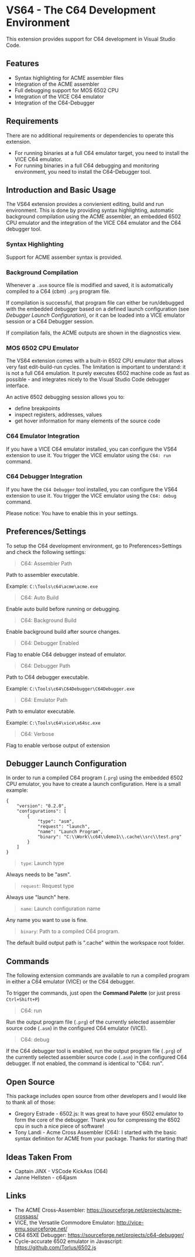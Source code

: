# VS64 - The C64 Development Environment

This extension provides support for C64 development in Visual Studio Code.

## Features

* Syntax highlighting for ACME assembler files
* Integration of the ACME assembler
* Full debugging support for MOS 6502 CPU
* Integration of the VICE C64 emulator
* Integration of the C64-Debugger

## Requirements

There are no additional requirements or dependencies to operate this extension.

* For running binaries at a full C64 emulator target, you need to install the VICE C64 emulator.
* For running binaries in a full C64 debugging and monitoring environment, you need to install the C64-Debugger tool.

## Introduction and Basic Usage

The VS64 extension provides a convienient editing, build and run environment. This is done by providing syntax highlighting, automatic background compilation using the ACME assembler, an embedded 6502 CPU emulator and the integration of the VICE C64 emulator and the C64 debugger tool.

### Syntax Highlighting

Support for ACME assember syntax is provided.

### Background Compilation

Whenever a `.asm` source file is modified and saved, it is automatically compiled to a C64 (cbm) `.prg` program file.

If compilation is successful, that program file can either be run/debugged with the embedded debugger based on a defined launch configuration (see *Debugger Launch Configuration*), or it can be loaded into a VICE emulator session or a C64 Debugger session.

If compilation fails, the ACME outputs are shown in the diagnostics view.

### MOS 6502 CPU Emulator

The VS64 extension comes with a built-in 6502 CPU emulator that allows very fast edit-build-run cycles. The limitation is important to understand: it is not a full C64 emulation. It purely executes 6502 machine code as fast as possible - and integrates nicely to the Visual Studio Code debugger interface.

An active 6502 debugging session allows you to:

- define breakpoints
- inspect registers, addresses, values
- get hover information for many elements of the source code

### C64 Emulator Integration

If you have a VICE C64 emulator installed, you can configure the VS64 extension to use it. You trigger the VICE emulator using the `C64: run` command. 

### C64 Debugger Integration

If you have the `C64 Debugger` tool installed, you can configure the VS64 extension to use it. You trigger the VICE emulator using the `C64: debug` command.

Please notice: You have to enable this in your settings.

## Preferences/Settings

To setup the C64 development environment, go to Preferences>Settings and check the following settings:

> C64: Assembler Path

Path to assembler executable.

Example: `C:\Tools\c64\acme\acme.exe`

> C64: Auto Build

Enable auto build before running or debugging.

> C64: Background Build

Enable background build after source changes.

> C64: Debugger Enabled

Flag to enable C64 debugger instead of emulator.

> C64: Debugger Path

Path to C64 debugger executable.

Example: `C:\Tools\c64\C64Debugger\C64Debugger.exe`

> C64: Emulator Path

Path to emulator executable.

Example: `C:\Tools\c64\vice\x64sc.exe`

> C64: Verbose

Flag to enable verbose output of extension

## Debugger Launch Configuration

In order to run a compiled C64 program (`.prg`) using the embedded 6502 CPU emulator, you have to create a launch configuration. Here is a small example:

    {
        "version": "0.2.0",
        "configurations": [
            {
                "type": "asm",
                "request": "launch",
                "name": "Launch Program",
                "binary": "C:\\Work\\c64\\demo1\\.cache\\src\\test.prg"
            }
        ]
    }

> `type`: Launch type

Always needs to be "asm".

> `request`: Request type

Always use "launch" here.

> `name`: Launch configuration name

Any name you want to use is fine.

> `binary`: Path to a compiled C64 program.

The default build output path is ".cache" within the workspace root folder.

## Commands

The following extension commands are available to run a compiled program in either a C64 emulator (VICE) or the C64 debugger.

To trigger the commands, just open the **Command Palette** (or just press `Ctrl+Shift+P`) 

> C64: run

Run the output program file (`.prg`) of the currently selected assembler source code (`.asm`) in the configured C64 emulator (VICE).

> C64: debug

If the C64 debugger tool is enabled, run the output program file (`.prg`) of the currently selected assembler source code (`.asm`) in the configured C64 debugger. If not enabled, the command is identical to "C64: run".

## Open Source

This package includes open source from other developers and I would like to thank all of those:

* Gregory Estrade - 6502.js: It was great to have your 6502 emulator to form the core of the debugger. Thank you for compressing the 6502 cpu in such a nice piece of software!
* Tony Landi - Acme Cross Assembler (C64): I started with the basic syntax definition for ACME from your package. Thanks for starting that!

## Ideas Taken From

* Captain JiNX - VSCode KickAss (C64)
* Janne Hellsten - c64jasm

## Links

* The ACME Cross-Assembler: https://sourceforge.net/projects/acme-crossass/
* VICE, the Versatile Commodore Emulator: http://vice-emu.sourceforge.net/
* C64 65XE Debugger: https://sourceforge.net/projects/c64-debugger/
* Cycle-accurate 6502 emulator in Javascript: https://github.com/Torlus/6502.js
